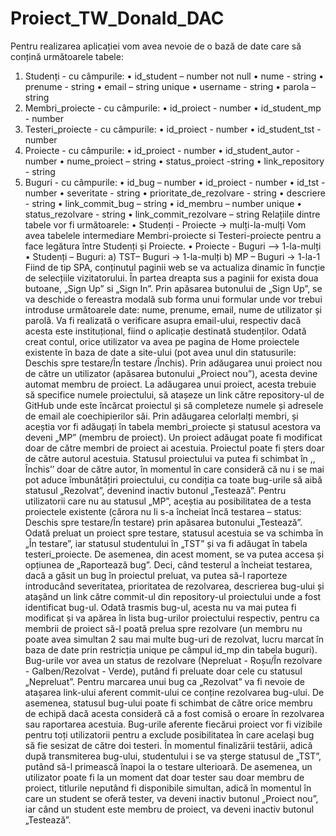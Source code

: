 # Proiect_TW_Donald_DAC
Pentru realizarea aplicației vom avea nevoie de o bază de date care să conțină următoarele tabele:
1.	Studenți - cu câmpurile:
•	id_student – number not null
•	nume - string
•	prenume - string
•	email – string unique
•	username - string
•	parola – string
2.	Membri_proiecte - cu câmpurile:
•	id_proiect - number
•	id_student_mp - number
3.	Testeri_proiecte - cu câmpurile:
•	id_proiect - number
•	id_student_tst - number
4.	Proiecte - cu câmpurile:
•	id_proiect - number
•	id_student_autor - number
•	nume_proiect – string
•	status_proiect -string
•	link_repository - string
5.	Buguri - cu câmpurile:
•	id_bug – number
•	id_proiect - number
•	id_tst - number
•	severitate - string
•	prioritate_de_rezolvare - string
•	descriere - string
•	link_commit_bug – string
•	id_membru – number unique
•	status_rezolvare - string
•	link_commit_rezolvare – string
  Relațiile dintre tabele vor fi următoarele:
•	Studenți - Proiecte -> mulți-la-mulți 
  Vom avea tabelele intermediare Membri-proiecte si Testeri-proiecte pentru a face legătura între Studenți și Proiecte.
•	Proiecte - Buguri –> 1-la-mulți
•	Studenți – Buguri:
a)	TST– Buguri -> 1-la-mulți
b)	MP – Buguri -> 1-la-1
  Fiind de tip SPA, conținutul paginii web se va actualiza dinamic în funcție de selecțiile vizitatorului. În partea dreapta sus a paginii for exista doua butoane, „Sign Up” si „Sign In”. Prin apăsarea butonului de „Sign Up”, se va deschide o fereastra modală sub forma unui formular unde vor trebui introduse următoarele date: nume, prenume, email, nume de utilizator și parolă. Va fi realizată o verificare asupra email-ului, respectiv dacă acesta este instituțional, fiind o aplicație destinată studenților. Odată creat contul, orice utilizator va avea pe pagina de Home proiectele existente în baza de date a site-ului (pot avea unul din statusurile: Deschis spre testare/În testare /Închis).
  Prin adăugarea unui proiect nou de către un utilizator (apăsarea butonului „Proiect nou”), acesta devine automat membru de proiect. La adăugarea unui proiect, acesta trebuie să specifice numele proiectului, să atașeze un link către repository-ul de GitHub unde este încărcat proiectul și să completeze numele și adresele de email ale coechipierilor săi. Prin adăugarea celorlalți membri, și aceștia vor fi adăugați în tabela membri_proiecte și statusul acestora va deveni „MP” (membru de proiect).
Un proiect adăugat poate fi modificat doar de către membri de proiect ai acestuia. Proiectul poate fi șters doar de către autorul acestuia. Statusul proiectului va putea fi schimbat în ,, Închis’’ doar de către autor, în momentul în care consideră că nu i se mai pot aduce îmbunătățiri proiectului, cu condiția ca toate bug-urile să aibă statusul „Rezolvat”, devenind inactiv butonul „Testează”.
  Pentru utilizatorii care nu au statusul „MP”, aceștia au posibilitatea de a testa proiectele existente (cărora nu li s-a încheiat încă testarea – status: Deschis spre testare/În testare) prin apăsarea butonului „Testează”. Odată preluat un proiect spre testare, statusul acestuia se va schimba în „În testare”, iar statusul studentului în „TST” și va fi adăugat în tabela testeri_proiecte. De asemenea, din acest moment, se va putea accesa și opțiunea de „Raportează bug”. Deci, când testerul a încheiat testarea, dacă a găsit un bug în proiectul preluat, va putea să-l raporteze introducând severitatea, prioritatea de rezolvarea, descrierea bug-ului și atașând un link către commit-ul din repository-ul proiectului unde a fost identificat bug-ul.
  Odată trasmis bug-ul, acesta nu va mai putea fi modificat și va apărea în lista bug-urilor proiectului respectiv, pentru ca membrii de proiect să-l poată prelua spre rezolvare (un membru nu poate avea simultan 2 sau mai multe bug-uri de rezolvat, lucru marcat în baza de date prin restricția unique pe câmpul id_mp din tabela buguri). Bug-urile vor avea un status de rezolvare (Nepreluat - Roșu/În rezolvare - Galben/Rezolvat - Verde), putând fi preluate doar cele cu statusul „Nepreluat”. Pentru marcarea unui bug ca „Rezolvat” va fi nevoie de atașarea link-ului aferent commit-ului ce conține rezolvarea bug-ului. De asemenea, statusul bug-ului poate fi schimbat de către orice membru de echipă dacă acesta consideră că a fost comisă o eroare în rezolvarea sau raportarea acestuia. 
  Bug-urile aferente fiecărui proiect vor fi vizibile pentru toți utilizatorii pentru a exclude posibilitatea în care același bug să fie sesizat de către doi testeri. În momentul finalizării testării, adică după transmiterea bug-ului, studentului i se va șterge statusul de „TST”, putând să-l primească înapoi la o testare ulterioară.
  De asemenea, un utilizator poate fi la un moment dat doar tester sau doar membru de proiect, titlurile neputând fi disponibile simultan, adică în momentul în care un student se oferă tester, va deveni inactiv butonul „Proiect nou”, iar când un student este membru de proiect, va deveni inactiv butonul „Testează”.
